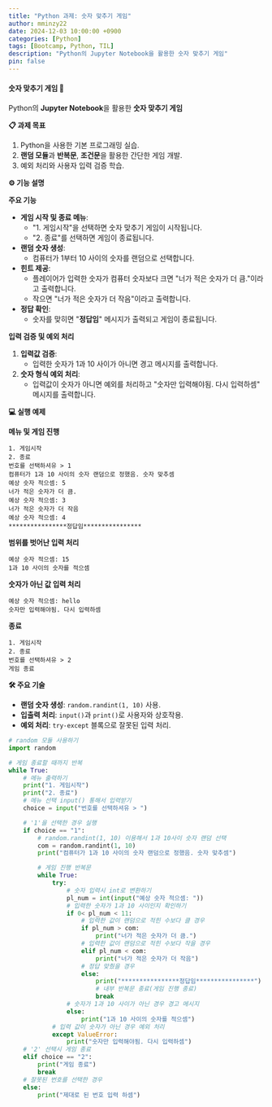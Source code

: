 ```yaml
---
title: "Python 과제: 숫자 맞추기 게임"
author: mminzy22
date: 2024-12-03 10:00:00 +0900
categories: [Python]
tags: [Bootcamp, Python, TIL]
description: "Python의 Jupyter Notebook을 활용한 숫자 맞추기 게임"
pin: false
---
```


#### 숫자 맞추기 게임 🎯

Python의 **Jupyter Notebook**을 활용한 **숫자 맞추기 게임**


**📋 과제 목표**

1. Python을 사용한 기본 프로그래밍 실습.
2. **랜덤 모듈**과 **반복문**, **조건문**을 활용한 간단한 게임 개발.
3. 예외 처리와 사용자 입력 검증 학습.


**⚙️ 기능 설명**

**주요 기능**
- **게임 시작 및 종료 메뉴**:
  - "1. 게임시작"을 선택하면 숫자 맞추기 게임이 시작됩니다.
  - "2. 종료"를 선택하면 게임이 종료됩니다.
- **랜덤 숫자 생성**:
  - 컴퓨터가 1부터 10 사이의 숫자를 랜덤으로 선택합니다.
- **힌트 제공**:
  - 플레이어가 입력한 숫자가 컴퓨터 숫자보다 크면 "너가 적은 숫자가 더 큼."이라고 출력합니다.
  - 작으면 "너가 적은 숫자가 더 작음"이라고 출력합니다.
- **정답 확인**:
  - 숫자를 맞히면 "****************정답임****************" 메시지가 출력되고 게임이 종료됩니다.

**입력 검증 및 예외 처리**
1. **입력값 검증**:
   - 입력한 숫자가 1과 10 사이가 아니면 경고 메시지를 출력합니다.
2. **숫자 형식 예외 처리**:
   - 입력값이 숫자가 아니면 예외를 처리하고 "숫자만 입력해야됨. 다시 입력하셈" 메시지를 출력합니다.


**💻 실행 예제**

**메뉴 및 게임 진행**
```plaintext
1. 게임시작
2. 종료
번호를 선택하셔유 > 1
컴퓨터가 1과 10 사이의 숫자 랜덤으로 정했음. 숫자 맞추셈
예상 숫자 적으셈: 5
너가 적은 숫자가 더 큼.
예상 숫자 적으셈: 3
너가 적은 숫자가 더 작음
예상 숫자 적으셈: 4
****************정답임****************
```

**범위를 벗어난 입력 처리**
```plaintext
예상 숫자 적으셈: 15
1과 10 사이의 숫자를 적으셈
```

**숫자가 아닌 값 입력 처리**
```plaintext
예상 숫자 적으셈: hello
숫자만 입력해야됨. 다시 입력하셈
```

**종료**
```plaintext
1. 게임시작
2. 종료
번호를 선택하셔유 > 2
게임 종료
```


**🛠️ 주요 기술**

- **랜덤 숫자 생성**: `random.randint(1, 10)` 사용.
- **입출력 처리**: `input()`과 `print()`로 사용자와 상호작용.
- **예외 처리**: `try-except` 블록으로 잘못된 입력 처리.


```python
# random 모듈 사용하기
import random

# 게임 종료할 때까지 반복
while True:
    # 메뉴 출력하기
    print("1. 게임시작")
    print("2. 종료")
    # 메뉴 선택 input() 통해서 입력받기
    choice = input("번호를 선택하셔유 > ")

    # '1'을 선택한 경우 실행
    if choice == "1":
        # random.randint(1, 10) 이용해서 1과 10사이 숫자 랜덤 선택
        com = random.randint(1, 10)
        print("컴퓨터가 1과 10 사이의 숫자 랜덤으로 정했음. 숫자 맞추셈")

        # 게임 진행 반복문
        while True:
            try:
                # 숫자 입력시 int로 변환하기
                pl_num = int(input("예상 숫자 적으셈: "))
                # 입력한 숫자가 1과 10 사이인지 확인하기
                if 0< pl_num < 11:
                    # 입력한 값이 랜덤으로 적힌 수보다 클 경우
                    if pl_num > com:
                        print("너가 적은 숫자가 더 큼.")
                    # 입력한 값이 랜덤으로 적힌 수보다 작을 경우
                    elif pl_num < com:
                        print("너가 적은 숫자가 더 작음")
                    # 정답 맞췄을 경우
                    else:
                        print("****************정답임****************")
                        # 내부 반복문 종료(게임 진행 종료)
                        break
                # 숫자가 1과 10 사이가 아닌 경우 경고 메시지
                else:
                    print("1과 10 사이의 숫자를 적으셈")
            # 입력 값이 숫자가 아닌 경우 예외 처리
            except ValueError:
                print("숫자만 입력해야됨. 다시 입력하셈")
    # '2' 선택시 게임 종료
    elif choice == "2":
        print("게임 종료")
        break
    # 잘못된 번호를 선택한 경우
    else:
        print("제대로 된 번호 입력 하셈")
```
